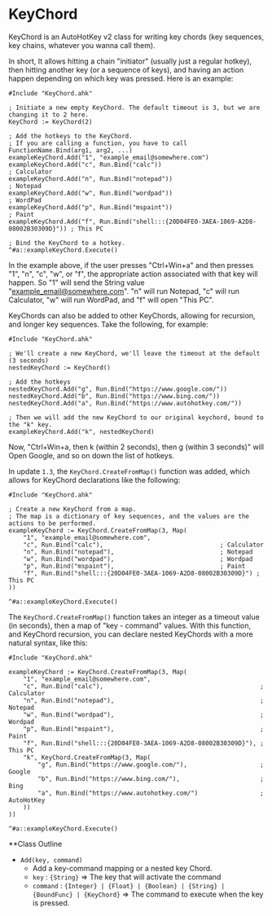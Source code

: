 # KeyChord

KeyChord is an AutoHotKey v2 class for writing key chords (key sequences, key chains, whatever you wanna call them).

In short, It allows hitting a chain "initiator" (usually just a regular hotkey), then hitting another key
(or a sequence of keys), and having an action happen depending on which key was pressed. Here is an example:
```
#Include "KeyChord.ahk"

; Initiate a new empty KeyChord. The default timeout is 3, but we are changing it to 2 here.
KeyChord := KeyChord(2)

; Add the hotkeys to the KeyChord.
; If you are calling a function, you have to call FunctionName.Bind(arg1, arg2, ...)
exampleKeyChord.Add("1", "example_email@somewhere.com")
exampleKeyChord.Add("c", Run.Bind("calc"))                                           ; Calculator
exampleKeyChord.Add("n", Run.Bind("notepad"))                                        ; Notepad
exampleKeyChord.Add("w", Run.Bind("wordpad"))                                        ; WordPad
exampleKeyChord.Add("p", Run.Bind("mspaint"))                                        ; Paint
exampleKeyChord.Add("f", Run.Bind("shell:::{20D04FE0-3AEA-1069-A2D8-08002B30309D}")) ; This PC

; Bind the KeyChord to a hotkey.
^#a::exampleKeyChord.Execute()
```
In the example above, if the user presses "Ctrl+Win+a" and then presses "1", "n", "c", "w", or "f", the appropriate
action associated with that key will happen. So "1" will send the String value "example_email@somewhere.com". "n" will
run Notepad, "c" will run Calculator, "w" will run WordPad, and "f" will open "This PC".

KeyChords can also be added to other KeyChords, allowing for recursion, and longer key sequences. Take the following, for example:
```
#Include "KeyChord.ahk"

; We'll create a new KeyChord, we'll leave the timeout at the default (3 seconds)
nestedKeyChord := KeyChord()

; Add the hotkeys
nestedKeyChord.Add("g", Run.Bind("https://www.google.com/"))
nestedKeyChord.Add("b", Run.Bind("https://www.bing.com/"))
nestedKeyChord.Add("a", Run.Bind("https://www.autohotkey.com/"))

; Then we will add the new KeyChord to our original keychord, bound to the "k" key.
exampleKeyChord.Add("k", nestedKeyChord)
```
Now, "Ctrl+Win+a, then k (within 2 seconds), then g (within 3 seconds)" will Open Google, and so on down the list of hotkeys.

In update `1.3`, the `KeyChord.CreateFromMap()` function was added, which allows for KeyChord declarations like the following:
```
#Include "KeyChord.ahk"

; Create a new KeyChord from a map.
; The map is a dictionary of key sequences, and the values are the actions to be performed.
exampleKeyChord := KeyChord.CreateFromMap(3, Map(
    "1", "example_email@somewhere.com",
    "c", Run.Bind("calc"),                                ; Calculator
    "n", Run.Bind("notepad"),                             ; Notepad
    "w", Run.Bind("wordpad"),                             ; Wordpad
    "p", Run.Bind("mspaint"),                             ; Paint
    "f", Run.Bind("shell:::{20D04FE0-3AEA-1069-A2D8-08002B30309D}") ; This PC
))

^#a::exampleKeyChord.Execute()
```

The `KeyChord.CreateFromMap()` function takes an integer as a timeout value (in seconds), then a map of "key - command" values.
With this function, and KeyChord recursion, you can declare nested KeyChords with a more natural syntax, like this:
```
#Include "KeyChord.ahk"

exampleKeyChord := KeyChord.CreateFromMap(3, Map(
    "1", "example_email@somewhere.com",
    "c", Run.Bind("calc"),                                           ; Calculator
    "n", Run.Bind("notepad"),                                        ; Notepad
    "w", Run.Bind("wordpad"),                                        ; Wordpad
    "p", Run.Bind("mspaint"),                                        ; Paint
    "f", Run.Bind("shell:::{20D04FE0-3AEA-1069-A2D8-08002B30309D}"), ; This PC
    "k", KeyChord.CreateFromMap(3, Map(
        "g", Run.Bind("https://www.google.com/"),                    ; Google
        "b", Run.Bind("https://www.bing.com/"),                      ; Bing
        "a", Run.Bind("https://www.autohotkey.com/")                 ; AutoHotKey
    ))
))

^#a::exampleKeyChord.Execute()
```

**Class Outline

- `Add(key, command)`
  - Add a key-command mapping or a nested key Chord.
  - `key` : `{String}` => The key that will activate the command
  - `command` : `{Integer} | {Float} | {Boolean} | {String} | {BoundFunc} | {KeyChord}` => The command to execute when the key is pressed.